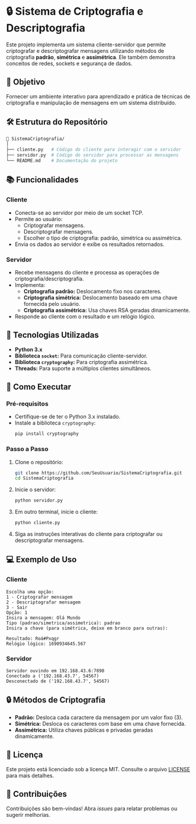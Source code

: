 # 🔒 Sistema de Criptografia e Descriptografia 

Este projeto implementa um sistema cliente-servidor que permite criptografar e descriptografar mensagens utilizando métodos de criptografia **padrão**, **simétrica** e **assimétrica**. Ele também demonstra conceitos de redes, sockets e segurança de dados.

## 🚀 Objetivo

Fornecer um ambiente interativo para aprendizado e prática de técnicas de criptografia e manipulação de mensagens em um sistema distribuído.

## 🛠️ Estrutura do Repositório

```bash
📂 SistemaCriptografia/
│
├── cliente.py   # Código do cliente para interagir com o servidor
├── servidor.py  # Código do servidor para processar as mensagens
└── README.md    # Documentação do projeto
```

## 📚 Funcionalidades

### Cliente
- Conecta-se ao servidor por meio de um socket TCP.
- Permite ao usuário:
  - Criptografar mensagens.
  - Descriptografar mensagens.
  - Escolher o tipo de criptografia: padrão, simétrica ou assimétrica.
- Envia os dados ao servidor e exibe os resultados retornados.

### Servidor
- Recebe mensagens do cliente e processa as operações de criptografia/descriptografia.
- Implementa:
  - **Criptografia padrão:** Deslocamento fixo nos caracteres.
  - **Criptografia simétrica:** Deslocamento baseado em uma chave fornecida pelo usuário.
  - **Criptografia assimétrica:** Usa chaves RSA geradas dinamicamente.
- Responde ao cliente com o resultado e um relógio lógico.

## 🔧 Tecnologias Utilizadas

- **Python 3.x**
- **Biblioteca `socket`:** Para comunicação cliente-servidor.
- **Biblioteca `cryptography`:** Para criptografia assimétrica.
- **Threads:** Para suporte a múltiplos clientes simultâneos.

## 🏁 Como Executar

### Pré-requisitos
- Certifique-se de ter o Python 3.x instalado.
- Instale a biblioteca `cryptography`:
  ```bash
  pip install cryptography
  ```

### Passo a Passo
1. Clone o repositório:
   ```bash
   git clone https://github.com/SeuUsuario/SistemaCriptografia.git
   cd SistemaCriptografia
   ```

2. Inicie o servidor:
   ```bash
   python servidor.py
   ```

3. Em outro terminal, inicie o cliente:
   ```bash
   python cliente.py
   ```

4. Siga as instruções interativas do cliente para criptografar ou descriptografar mensagens.

## 💻 Exemplo de Uso

### Cliente
```text
Escolha uma opção:
1 - Criptografar mensagem
2 - Descriptografar mensagem
3 - Sair
Opção: 1
Insira a mensagem: Olá Mundo
Tipo (padrao/simetrica/assimetrica): padrao
Insira a chave (para simétrica, deixe em branco para outras): 

Resultado: Roá#Pxqgr
Relógio lógico: 1690934645.567
```

### Servidor
```text
Servidor ouvindo em 192.168.43.6:7890
Conectado a ('192.168.43.7', 54567)
Desconectado de ('192.168.43.7', 54567)
```

## 🔒 Métodos de Criptografia

- **Padrão:** Desloca cada caractere da mensagem por um valor fixo (3).
- **Simétrica:** Desloca os caracteres com base em uma chave fornecida.
- **Assimétrica:** Utiliza chaves públicas e privadas geradas dinamicamente.

## 📝 Licença

Este projeto está licenciado sob a licença MIT. Consulte o arquivo [LICENSE](LICENSE) para mais detalhes.

## 🤝 Contribuições

Contribuições são bem-vindas! Abra _issues_ para relatar problemas ou sugerir melhorias.
```
